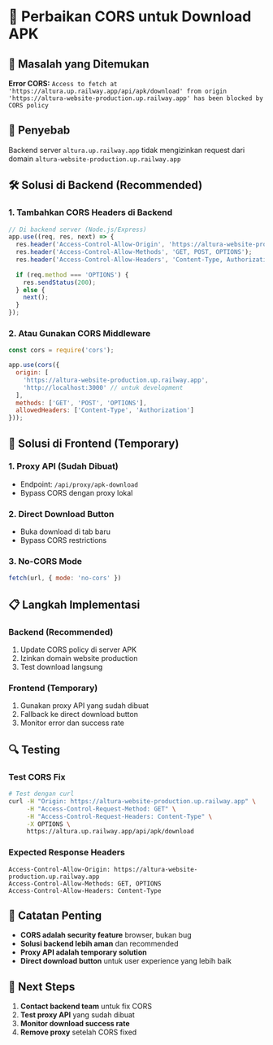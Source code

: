 # 🔧 Perbaikan CORS untuk Download APK

## 🚨 Masalah yang Ditemukan

**Error CORS:** `Access to fetch at 'https://altura.up.railway.app/api/apk/download' from origin 'https://altura-website-production.up.railway.app' has been blocked by CORS policy`

## 🎯 Penyebab

Backend server `altura.up.railway.app` tidak mengizinkan request dari domain `altura-website-production.up.railway.app`

## 🛠️ Solusi di Backend (Recommended)

### 1. **Tambahkan CORS Headers di Backend**

```javascript
// Di backend server (Node.js/Express)
app.use((req, res, next) => {
  res.header('Access-Control-Allow-Origin', 'https://altura-website-production.up.railway.app');
  res.header('Access-Control-Allow-Methods', 'GET, POST, OPTIONS');
  res.header('Access-Control-Allow-Headers', 'Content-Type, Authorization');
  
  if (req.method === 'OPTIONS') {
    res.sendStatus(200);
  } else {
    next();
  }
});
```

### 2. **Atau Gunakan CORS Middleware**

```javascript
const cors = require('cors');

app.use(cors({
  origin: [
    'https://altura-website-production.up.railway.app',
    'http://localhost:3000' // untuk development
  ],
  methods: ['GET', 'POST', 'OPTIONS'],
  allowedHeaders: ['Content-Type', 'Authorization']
}));
```

## 🎯 Solusi di Frontend (Temporary)

### 1. **Proxy API (Sudah Dibuat)**
- Endpoint: `/api/proxy/apk-download`
- Bypass CORS dengan proxy lokal

### 2. **Direct Download Button**
- Buka download di tab baru
- Bypass CORS restrictions

### 3. **No-CORS Mode**
```javascript
fetch(url, { mode: 'no-cors' })
```

## 📋 Langkah Implementasi

### **Backend (Recommended)**
1. Update CORS policy di server APK
2. Izinkan domain website production
3. Test download langsung

### **Frontend (Temporary)**
1. Gunakan proxy API yang sudah dibuat
2. Fallback ke direct download button
3. Monitor error dan success rate

## 🔍 Testing

### **Test CORS Fix**
```bash
# Test dengan curl
curl -H "Origin: https://altura-website-production.up.railway.app" \
     -H "Access-Control-Request-Method: GET" \
     -H "Access-Control-Request-Headers: Content-Type" \
     -X OPTIONS \
     https://altura.up.railway.app/api/apk/download
```

### **Expected Response Headers**
```
Access-Control-Allow-Origin: https://altura-website-production.up.railway.app
Access-Control-Allow-Methods: GET, OPTIONS
Access-Control-Allow-Headers: Content-Type
```

## 📝 Catatan Penting

- **CORS adalah security feature** browser, bukan bug
- **Solusi backend lebih aman** dan recommended
- **Proxy API adalah temporary solution**
- **Direct download button** untuk user experience yang lebih baik

## 🚀 Next Steps

1. **Contact backend team** untuk fix CORS
2. **Test proxy API** yang sudah dibuat
3. **Monitor download success rate**
4. **Remove proxy** setelah CORS fixed
